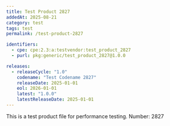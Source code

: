 ```yaml
---
title: Test Product 2827
addedAt: 2025-08-21
category: test
tags: test
permalink: /test-product-2827

identifiers:
  - cpe: cpe:2.3:a:testvendor:test_product_2827
  - purl: pkg:generic/test_product_2827@1.0.0

releases:
  - releaseCycle: "1.0"
    codename: "Test Codename 2827"
    releaseDate: 2025-01-01
    eol: 2026-01-01
    latest: "1.0.0"
    latestReleaseDate: 2025-01-01
---
```


This is a test product file for performance testing. Number: 2827
